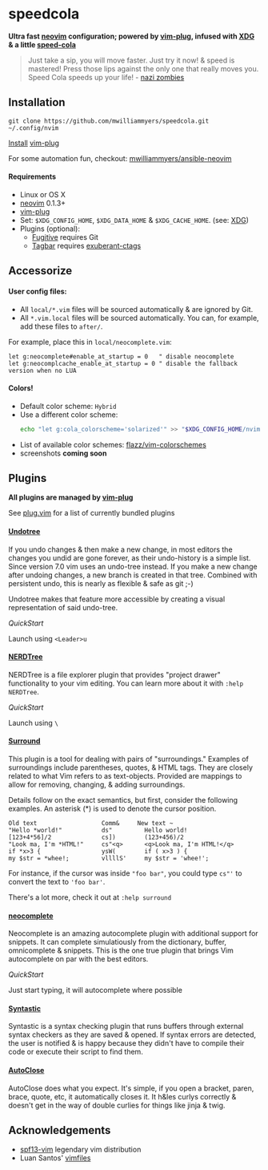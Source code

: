 # speedcola

__Ultra fast [neovim] configuration;
powered by [vim-plug], infused with [XDG] & a little [speed-cola]__

> Just take a sip, you will move faster. Just try it now! & speed is mastered!
Press those lips against the only one that really moves you. Speed Cola speeds
up your life! - [nazi zombies]


## Installation

```
git clone https://github.com/mwilliammyers/speedcola.git ~/.config/nvim
```

[Install](https://github.com/junegunn/vim-plug#installation) [vim-plug]

For some automation fun, checkout: [mwilliammyers/ansible-neovim]

#### Requirements

- Linux or OS X
- [neovim] 0.1.3+
- [vim-plug]
- Set: `$XDG_CONFIG_HOME`, `$XDG_DATA_HOME` & `$XDG_CACHE_HOME`. (see: [XDG])
- Plugins (optional):
  - [Fugitive] requires Git
  - [Tagbar] requires [exuberant-ctags]


## Accessorize

#### User config files:
  - All `local/*.vim` files will be sourced automatically & are ignored by Git.
  - All `*.vim.local` files will be sourced automatically. You can, for
    example, add these files to `after/`.

For example, place this in `local/neocomplete.vim`:

```viml
let g:neocomplete#enable_at_startup = 0   " disable neocomplete
let g:neocomplcache_enable_at_startup = 0 " disable the fallback version when no LUA
```

#### Colors!
- Default color scheme: `Hybrid`
- Use a different color scheme:
  ```bash
  echo "let g:cola_colorscheme='solarized'" >> "$XDG_CONFIG_HOME/nvim/local/colors.vim"
  ```
- List of available color schemes: [flazz/vim-colorschemes]
- screenshots __coming soon__


## Plugins

__All plugins are managed by [vim-plug]__

See [plug.vim] for a list of currently bundled plugins

#### [Undotree]

If you undo changes & then make a new change, in most editors the changes you
undid are gone forever, as their undo-history is a simple list. Since version
7.0 vim uses an undo-tree instead. If you make a new change after undoing
changes, a new branch is created in that tree. Combined with persistent undo,
this is nearly as flexible & safe as git ;-)

Undotree makes that feature more accessible by creating a visual representation
of said undo-tree.

_QuickStart_

Launch using `<Leader>u`

#### [NERDTree]

NERDTree is a file explorer plugin that provides "project drawer" functionality
to your vim editing.  You can learn more about it with `:help NERDTree`.

_QuickStart_

Launch using `\`

#### [Surround]

This plugin is a tool for dealing with pairs of "surroundings."  Examples of
surroundings include parentheses, quotes, & HTML tags.  They are closely
related to what Vim refers to as text-objects.  Provided are mappings to allow
for removing, changing, & adding surroundings.

Details follow on the exact semantics, but first, consider the following
examples.  An asterisk (\*) is used to denote the cursor position.

```text
Old text                  Comm&     New text ~
"Hello *world!"           ds"         Hello world!
[123+4*56]/2              cs])        (123+456)/2
"Look ma, I'm *HTML!"     cs"<q>      <q>Look ma, I'm HTML!</q>
if *x>3 {                 ysW(        if ( x>3 ) {
my $str = *whee!;         vllllS'     my $str = 'whee!';
```

For instance, if the cursor was inside `"foo bar"`, you could type `cs"'` to
convert the text to `'foo bar'`.

There's a lot more, check it out at `:help surround`

#### [neocomplete]

Neocomplete is an amazing autocomplete plugin with additional support for
snippets. It can complete simulatiously from the dictionary, buffer,
omnicomplete & snippets. This is the one true plugin that brings Vim
autocomplete on par with the best editors.

_QuickStart_

Just start typing, it will autocomplete where possible

#### [Syntastic]

Syntastic is a syntax checking plugin that runs buffers through external syntax
checkers as they are saved & opened. If syntax errors are detected, the user
is notified & is happy because they didn't have to compile their code or
execute their script to find them.

#### [AutoClose]

AutoClose does what you expect. It's simple, if you open a bracket, paren,
brace, quote, etc, it automatically closes it. It h&les curlys correctly &
doesn't get in the way of double curlies for things like jinja & twig.


## Acknowledgements
- [spf13-vim] legendary vim distribution
- Luan Santos' [vimfiles]


[mwilliammyers/ansible-neovim]: https://github.com/mwilliammyers/ansible-neovim
[nazi zombies]: http://nazizombies.wikia.com/wiki/Speed_Cola
[speed-cola]: http://nazizombies.wikia.com/wiki/Speed_Cola
[plug.vim]: plug.vim

[Git]:http://git-scm.com
[Curl]:http://curl.haxx.se
[Vim]:http://www.vim.org/download.php#pc
[neovim]: https://github.com/neovim/neovim
[MacVim]:http://code.google.com/p/macvim/

[vim-respect-xdg]:https://tlvince.com/vim-respect-xdg
[XDG]:http://st&ards.freedesktop.org/basedir-spec/basedir-spec-latest.html

[vim-plug]:https://github.com/junegunn/vim-plug

[ack]:http://betterthangrep.com/
[ag]:https://github.com/ggreer/the_silver_searcher
[exuberant-ctags]:https://github.com/fishman/ctags
[fzf]:https://github.com/junegunn/fzf

[Vundle]:https://github.com/gmarik/vundle
[PIV]:https://github.com/spf13/PIV
[NERDCommenter]:https://github.com/scrooloose/nerdcommenter
[Undotree]:https://github.com/mbbill/undotree
[NERDTree]:https://github.com/scrooloose/nerdtree
[ctrlp]:https://github.com/kien/ctrlp.vim
[solarized]:https://github.com/altercation/vim-colors-solarized
[neocomplete]:https://github.com/shougo/neocomplete
[Fugitive]:https://github.com/tpope/vim-fugitive
[Surround]:https://github.com/tpope/vim-surround
[Tagbar]:https://github.com/majutsushi/tagbar
[Syntastic]:https://github.com/scrooloose/syntastic
[vim-easymotion]:https://github.com/Lokaltog/vim-easymotion
[YouCompleteMe]:https://github.com/Valloric/YouCompleteMe
[Matchit]:http://www.vim.org/scripts/script.php?script_id=39
[Tabularize]:https://github.com/godlygeek/tabular
[EasyMotion]:https://github.com/Lokaltog/vim-easymotion
[Airline]:https://github.com/bling/vim-airline
[Powerline]:https://github.com/lokaltog/powerline
[PowerlineFonts]:https://github.com/Lokaltog/powerline-fonts
[AutoClose]:https://github.com/spf13/vim-autoclose
[ag.vim]:https://github.com/rking/ag.vim
[Ack.vim]:https://github.com/mileszs/ack.vim

[flazz/vim-colorschemes]:https://github.com/flazz/vim-colorschemes/tree/master/colors

[spf13-vim]:https://github.com/spf13/spf13-vim
[vimfiles]:https://github.com/luan/vimfiles

[spf13-vim-img]:https://i.imgur.com/UKToY.png
[spf13-vimrc-img]:https://i.imgur.com/kZWj1.png
[autocomplete-img]:https://i.imgur.com/90Gg7.png
[tagbar-img]:https://i.imgur.com/cjbrC.png
[fugitive-img]:https://i.imgur.com/4NrxV.png
[nerdtree-img]:https://i.imgur.com/9xIfu.png
[phpmanual-img]:https://i.imgur.com/c0GGP.png
[easymotion-img]:https://i.imgur.com/ZsrVL.png
[airline-img]:https://i.imgur.com/D4ZYADr.png
